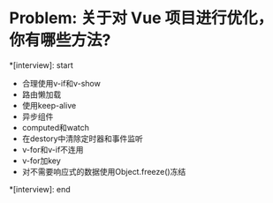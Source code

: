 # Problem: 关于对 Vue 项目进行优化，你有哪些方法?

*[interview]: start

- 合理使用v-if和v-show
- 路由懒加载
- 使用keep-alive
- 异步组件
- computed和watch
- 在destory中清除定时器和事件监听
- v-for和v-if不连用
- v-for加key 
- 对不需要响应式的数据使用Object.freeze()冻结

*[interview]: end
